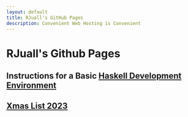 ```yaml
---
layout: default
title: RJuall's GitHub Pages
description: Convenient Web Hosting is Convenient
---
```


# RJuall's Github Pages

## Instructions for a Basic [Haskell Development Environment](./posts/haskell-dev-env.html)

## [Xmas List 2023](./posts/xmas-2023.html)
